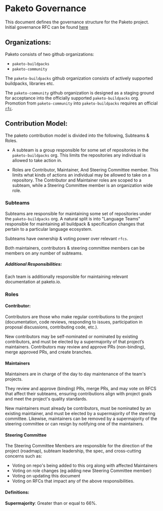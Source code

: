 # Paketo Governance

This document defines the governance structure for the Paketo project. Initial governance RFC can be found [here](https://github.com/paketo-buildpacks/rfcs/blob/main/implemented/0002-governance.md)

## Organizations:

Paketo consists of two github organizations:

- `paketo-buildpacks`
- `paketo-community`

The `paketo-buildpacks` github organization consists of actively supported buildpacks, libraries etc.

The `paketo-community` github organization is designed as a staging ground for acceptance into the officially supported `paketo-buildpacks` org. Promotion from `paketo-community` into `paketo-buildpacks` requires an official [`rfc`](https://github.com/paketo-buildpacks/rfcs).

## Contribution Model:

The paketo contribution model is divided into the following, Subteams & Roles.

- A subteam is a group responsible for some set of repositories in the `paketo-buildpacks` org. This limits the repositories any individual is allowed to take action in.

- Roles are Contributor, Maintainer, And Steering Committee member. This limits what kinds of actions an individual may be allowed to take on a repository. The Contributor and Maintainer roles are scoped to a subteam, while a Steering Committee member is an organization wide role.


### Subteams
Subteams are responsible for maintaining some set of repositories under the `paketo-buildpacks` org. A natural split is into "Language Teams" responsible for maintaining all buildpack & specification changes that pertain to a particular language ecosystem.

Subteams have ownership & voting power over relevant `rfcs`.

Both maintainers, contributors & steering committee members can be members on any number of subteams.

##### Additional Responsibilities:
Each team is additionally responsible for maintaining  relevant documentation at paketo.io.

### Roles

#### Contributor:
Contributors are those who make regular contributions to the project (documentation, code reviews, responding to issues, participation in proposal discussions, contributing code, etc.). 

New contributors may be self-nominated or nominated by existing contributors, and must be elected by a supermajority of that project’s maintainers. Contributors may review and approve PRs (non-binding), merge approved PRs, and create branches.

#### Maintainers
Maintainers are in charge of the day to day maintenance of the team's projects. 

They review and approve (binding) PRs, merge PRs, and may vote on RFCS that affect their subteams, ensuring contributions align with project goals and meet the project's quality standards.

New maintainers must already be contributors, must be nominated by an existing maintainer, and must be elected by a supermajority of the steering committee. Likewise, maintainers can be removed by a supermajority of the steering committee or can resign by notifying one of the maintainers.


#### Steering Committee
The Steering Committee Members are responsible for the direction of the project (roadmap), subteam leadership, the spec, and cross-cutting concerns such as:
- Voting on repo's being added to this org along with affected Maintainers
- Voting on role changes (eg adding new Steering Committee member) 
- Voting on updating this document
- Voting on RFCs that impact any of the above responsibilities.


#### Definitions:

**Supermajority**: Greater than or equal to 66%.


